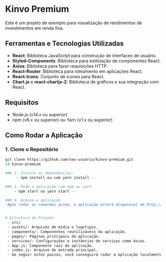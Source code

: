 # Kinvo Premium

Este é um projeto de exemplo para visualização de rendimentos de investimentos em renda fixa.

## Ferramentas e Tecnologias Utilizadas

- **React**: Biblioteca JavaScript para construção de interfaces de usuário.
- **Styled-Components**: Biblioteca para estilização de componentes React.
- **Axios**: Biblioteca para fazer requisições HTTP.
- **React-Router**: Biblioteca para roteamento em aplicações React.
- **React-Icons**: Conjunto de ícones para React.
- **Chart.js** e **react-chartjs-2**: Biblioteca de gráficos e sua integração com React.

## Requisitos

- Node.js (v14.x ou superior)
- npm (v6.x ou superior) ou Yarn (v1.x ou superior)

## Como Rodar a Aplicação

### 1. Clone o Repositório

```bash
git clone https://github.com/seu-usuario/kinvo-premium.git
cd kinvo-premium

### 2. Instale as dependencias: 
     - npm install ou com yarn install --

### 3. Rode a aplicação com npm ou yarn
    - npm start ou yarn start --

### 4. Acesse a aplicação
'Após rodar os comandos acima, a aplicação estará disponível em http://localhost:3000.'


# Estrutura do Projeto
 - src/
 - assets/: Arquivos de mídia e logotipos.
 - components/: Componentes reutilizáveis da aplicação.
 - pages/: Páginas principais da aplicação.
 - services/: Configurações e instâncias de serviços como Axios.
 - App.js: Componente raiz da aplicação.
 - index.js: Arquivo de entrada principal.
 - Ao seguir estes passos, você conseguirá rodar a aplicação localmente e visualizar todas as funcionalidades desenvolvidas.